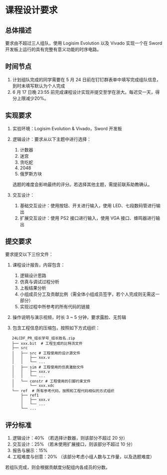 # 课程设计要求

## 总体描述

要求由不超过三人组队，使用 Logisim Evolution 以及 Vivado 实现一个在 Sword 开发板上运行的具有完整有意义功能的时序电路。

## 时间节点

1. 计划组队完成的同学需要在 5 月 24 日前在钉钉群表单中填写完成组队信息，到时未填写默认为个人完成
2. 6 月 17 日晚 23:55 前完成课程设计实现并提交至学在浙大。每迟交一天，得分上限减少20%。

## 实现要求

1. 实验环境：Logisim Evolution & Vivado，Sword 开发板

2. 逻辑设计：要求从以下主题中进行选择：

      1. 计数器
      2. 迷宫
      3. 贪吃蛇
      4. 2048
      5. 俄罗斯方块

      选题的难度会影响最终的评分。若选择其他主题，需提前联系助教确认。

3. 交互设计：
      1. 基础交互设计：使用按钮、开关进行输入，使用 LED、七段数码管进行输出
      2. 扩展交互设计：使用 PS2 接口进行输入，使用 VGA 接口、蜂鸣器进行输出

## 提交要求

要求提交以下三份文件：

1. 课程设计报告，内容包含：

      1. 逻辑设计思路
      2. 仿真与调试过程分析
      3. 上板结果分析
      4. 小组成员分工及贡献比例（需全体小组成员签字，若个人完成则无需这一部分）
      5. 实现过程中所参考的所有代码的链接
   
2. 操作说明与演示视频，时长 3 ~ 5 分钟，要求露脸、无剪辑
   
3. 包含工程信息的压缩包，按照如下方式组织：

```
   24LCDF_PR_组长学号_组长姓名.zip
   ├── xxx.bit	# 工程生成的比特流文件
   ├── src
   │   ├── src # 工程使用的设计源文件
   │   │   ├── xxx.v 
   │   │   └── ...
   │   ├── sim # 工程使用的仿真激励文件
   │   │   ├── xxx.v 
   │   │   └── ...
   │   └── constr # 工程使用的引脚约束文件
   │       └── xxx.xdc
   └── ref 	# 所有参考代码，按照和工程代码相似的方式组织
       ├── ref1
       │   ├── xxx.v
       │   └── ... 
       └── ...
```



## 评分标准

1. 逻辑设计：40% （若选择计数器，则该部分不超过 20 分）
2. 交互设计：25% （若未使用扩展接口，则该部分不超过 10 分）
3. 报告与展示：15%
4. 工程难度与创意：20% （该部分考虑小组人数与工作量，以及选题难度）

若组队完成，则会根据贡献度分配组内各成员的分数。

